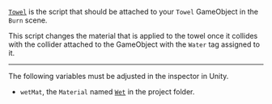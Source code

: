[```Towel```](https://github.com/CMotley8/First-Aid-Training/blob/fbd0b6dbcfd6fc0de5c2af9fdf740ab95b557441/Assets/Scripts/Treatment%20Type%20and%20Treatment%20Object%20Scripts/Towel.cs) is the script that should be attached to your ```Towel``` GameObject in the ```Burn``` scene.

This script changes the material that is applied to the towel once it collides with the collider attached to the GameObject with the ```Water``` tag assigned to it.

***

The following variables must be adjusted in the inspector in Unity.
- ```wetMat```, the ```Material``` named [```Wet```](https://github.com/CMotley8/First-Aid-Training/blob/fbd0b6dbcfd6fc0de5c2af9fdf740ab95b557441/Assets/Prefabs/Towel/source/Wet.mat) in the project folder.